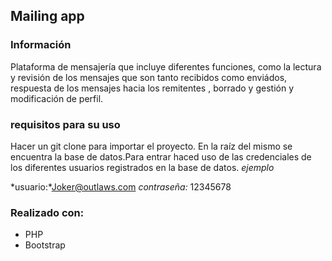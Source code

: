 ## Mailing app

### Información

Plataforma de mensajería que incluye diferentes funciones, como la lectura y revisión de los mensajes que son tanto recibidos como enviádos, respuesta de los mensajes hacia los remitentes , borrado y gestión y modificación de perfil.

### requisitos para su uso

Hacer un git clone para importar el proyecto.
En la raíz del mismo se encuentra la base de datos.Para entrar haced uso de las credenciales de los diferentes usuarios registrados en la base de datos.
 *ejemplo*

 *usuario:*Joker@outlaws.com
 *contraseña:* 12345678

 ### Realizado con:

 + PHP
 + Bootstrap


